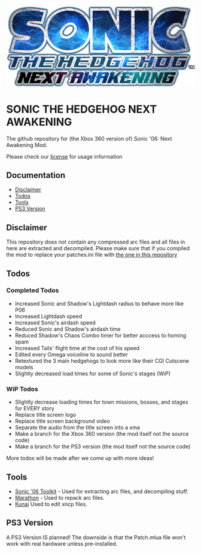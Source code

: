 ![](art/modlogo.png)
# SONIC THE HEDGEHOG NEXT AWAKENING
The github repository for (the Xbox 360 version of) Sonic '06: Next Awakening Mod.

Please check our [license](LICENSE) for usage information
## Documentation
- [Disclaimer](#disclaimer)
- [Todos](#todos)
- [Tools](#tools)
- [PS3 Version](#ps3-version)

## Disclaimer
This repository does not contain any compressed arc files and all files in here are extracted and decompiled.
Please make sure that if you compiled the mod to replace your patches.ini file with [the one in this repository](patches.ini)

## Todos
### Completed Todos
- Increased Sonic and Shadow's Lightdash radius to behave more like P06
- Increased Lightdash speed
- Increased Sonic's airdash speed
- Reduced Sonic and Shadow's airdash time
- Reduced Shadow's Chaos Combo timer for better acccess to homing spam
- Increased Tails' flight time at the cost of his speed
- Edited every Omega voiceline to sound better
- Retextured the 3 main hedgehogs to look more like their CGI Cutscene models
- Slightly decreased load times for some of Sonic's stages (WiP)

### WiP Todos
- Slightly decrease loading times for town missions, bosses, and stages for EVERY story
- Replace title screen logo
- Replace title screen background video
- Separate the audio from the title screen into a xma
- Make a branch for the Xbox 360 version (the mod itself not the source code)
- Make a branch for the PS3 version (the mod itself not the source code)

More todos will be made after we come up with more ideas!

## Tools
- [Sonic '06 Toolkit](https://github.com/GerbilSoft/Sonic-06-Toolkit) - Used for extracting arc files, and decompiling stuff.
- [Marathon](https://github.com/hyperbx/Marathon) - Used to repack arc files.
- [Kunai](https://github.com/NextinMono/kunai) Used to edit xncp files.

## PS3 Version
A PS3 Version IS planned! The downside is that the Patch.mlua file won't work with real hardware unless pre-installed.
